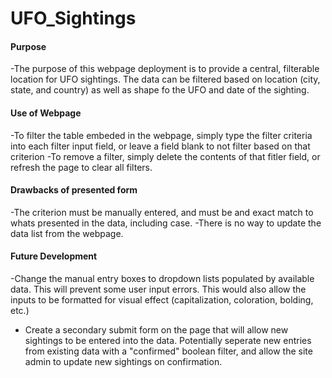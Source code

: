 # UFO_Sightings

#### Purpose
-The purpose of this webpage deployment is to provide a central, filterable location for UFO sightings. The data can be filtered based on location (city, state, and country) as well as shape fo the UFO and date of the sighting.

#### Use of Webpage
-To filter the table embeded in the webpage, simply type the filter criteria into each filter input field, or leave a field blank to not filter based on that criterion
-To remove a filter, simply delete the contents of that fitler field, or refresh the page to clear all filters.

#### Drawbacks of presented form
-The criterion must be manually entered, and must be and exact match to whats presented in the data, including case.
-There is no way to update the data list from the webpage.

#### Future Development
-Change the manual entry boxes to dropdown lists populated by available data. This will prevent some user input errors. This would also allow the inputs to be formatted for visual effect (capitalization, coloration, bolding, etc.)
- Create a secondary submit form on the page that will allow new sightings to be entered into the data. Potentially seperate new entries from existing data with a "confirmed" boolean filter, and allow the site admin to update new sightings on confirmation.
